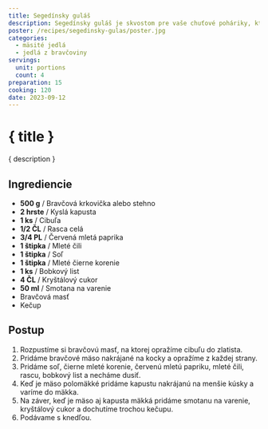 ```yaml
---
title: Segedínsky guláš
description: Segedínsky guláš je skvostom pre vaše chuťové poháriky, ktorý vás prenáša priamo do maďarského kulinárskeho dedičstva.
poster: /recipes/segedinsky-gulas/poster.jpg
categories:
  - mäsité jedlá
  - jedlá z bravčoviny
servings:
  unit: portions
  count: 4
preparation: 15
cooking: 120
date: 2023-09-12
---
```


# { title }

{ description }

## Ingrediencie

- **500 g** / Bravčová krkovička alebo stehno
- **2 hrste** / Kyslá kapusta
- **1 ks** / Cibuľa
- **1/2 ČL** / Rasca celá
- **3/4 PL** / Červená mletá paprika
- **1 štipka** / Mleté čili
- **1 štipka** / Soľ
- **1 štipka** / Mleté čierne korenie
- **1 ks** / Bobkový list
- **4 ČL** / Kryštálový cukor
- **50 ml** / Smotana na varenie
- Bravčová masť
- Kečup

## Postup

1. Rozpustíme si bravčovú masť, na ktorej opražíme cibuľu do zlatista.
2. Pridáme bravčové mäso nakrájané na kocky a opražíme z každej strany.
3. Pridáme soľ, čierne mleté korenie, červenú mletú papriku, mleté čili, rascu, bobkový list a necháme dusiť.
4. Keď je mäso polomäkké pridáme kapustu nakrájanú na menšie kúsky a varíme do mäkka.
5. Na záver, keď je mäso aj kapusta mäkká pridáme smotanu na varenie, kryštálový cukor a dochutíme trochou kečupu.
6. Podávame s knedľou.
